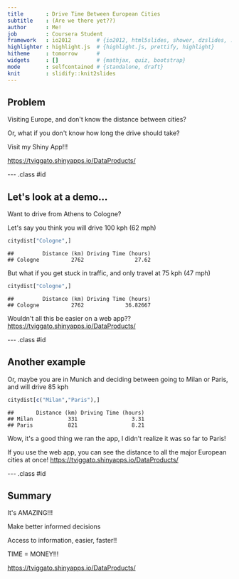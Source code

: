 ```yaml
---
title       : Drive Time Between European Cities
subtitle    : (Are we there yet??)
author      : Me!
job         : Coursera Student
framework   : io2012        # {io2012, html5slides, shower, dzslides, ...}
highlighter : highlight.js  # {highlight.js, prettify, highlight}
hitheme     : tomorrow      # 
widgets     : []            # {mathjax, quiz, bootstrap}
mode        : selfcontained # {standalone, draft}
knit        : slidify::knit2slides
---
```


## Problem

Visiting Europe, and don't know the distance between cities?

Or, what if you don't know how long the drive should take?

Visit my Shiny App!!!

https://tviggato.shinyapps.io/DataProducts/

--- .class #id 

## Let's look at a demo...

Want to drive from Athens to Cologne?

Let's say you think you will drive 100 kph (62 mph)




```r
citydist["Cologne",]
```

```
##         Distance (km) Driving Time (hours)
## Cologne          2762                27.62
```

But what if you get stuck in traffic, and only travel at 75 kph (47 mph)




```r
citydist["Cologne",]
```

```
##         Distance (km) Driving Time (hours)
## Cologne          2762             36.82667
```

Wouldn't all this be easier on a web app??
https://tviggato.shinyapps.io/DataProducts/

--- .class #id 

## Another example

Or, maybe you are in Munich and deciding between going to Milan or Paris, and will drive 85 kph




```r
citydist[c("Milan","Paris"),]
```

```
##       Distance (km) Driving Time (hours)
## Milan           331                 3.31
## Paris           821                 8.21
```

Wow, it's a good thing we ran the app, I didn't realize it was so far to Paris!

If you use the web app, you can see the distance to all the major European cities at once!
https://tviggato.shinyapps.io/DataProducts/

--- .class #id 

## Summary

It's AMAZING!!!

Make better informed decisions

Access to information, easier, faster!! 

TIME = MONEY!!!

https://tviggato.shinyapps.io/DataProducts/

